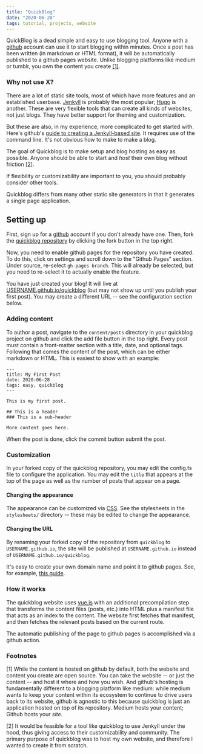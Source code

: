 ```yaml
---
title: "QuickBlog"
date: "2020-06-28"
tags: tutorial, projects, website
---
```


QuickBlog is a dead simple and easy to use blogging tool. Anyone with a [github](github.com) account can use it to start blogging within minutes. Once a post has been written (in markdown or HTML format), it will be automatically published to a github pages website. Unlike blogging platforms like medium or tumblr, you own the content you create [[1]](#footnotes).

### Why not use X?

There are a lot of static site tools, most of which have more features and an established userbase. [Jenkyll](https://jekyllrb.com/) is probably the most popular; [Hugo](https://gohugo.io/) is another. These are very flexible tools that can create all kinds of websites, not just blogs. They have better support for theming and customization. 

But these are also, in my experience, more complicated to get started with. Here's github's [guide to creating a Jenkyll-based site](https://help.github.com/en/github/working-with-github-pages/creating-a-github-pages-site-with-jekyll). It requires use of the command line. It's not obvious how to make to make a blog.

The goal of Quickblog is to make setup and blog hosting as easy as possible. Anyone should be able to start and _host_ their own blog without friction [[2]](#footnotes).

If flexibility or customizability are important to you, you should probably consider other tools.

Quickblog differs from many other static site generators in that it generates a single page application. 

## Setting up

First, sign up for a [github](github.com) account if you don't already have one. Then, fork the [quickblog repository](https://github.com/anorwell/quickblog) by clicking the fork button in the top right.

Now, you need to enable github pages for the repository you have created. To do this, click on settings and scroll down to the "Github Pages" section. Under source, re-select `gh-pages branch`. This will already be selected, but you need to re-select it to actually enable the feature.

You have just created your blog! It will live at [USERNAME.github.io/quickblog](USERNAME.github.io/quickblog) (but may not show up until you publish your first post). You may create a different URL -- see the configuration section below.

### Adding content

To author a post, navigate to the `content/posts` directory in your quickblog project on github and click the add file button in the top right. Every post must contain a front-matter section with a title, date, and optional tags. Following that comes the content of the post, which can be either markdown or HTML. This is easiest to show with an example:

```
---
title: My First Post
date: 2020-06-28
tags: easy, quickblog
---

This is my first post.

## This is a header
### This is a sub-header

More content goes here.
```

When the post is done, click the commit button submit the post.

### Customization

In your forked copy of the quickblog repository, you may edit the config.ts file to configure the application. You may edit the `title` that appears at the top of the page as well as the number of posts that appear on a page.

#### Changing the appearance

The appearance can be customized via [CSS](https://en.wikipedia.org/wiki/Cascading_Style_Sheets). See the stylesheets in the `stylesheets/` directory -- these may be edited to change the appearance.

#### Changing the URL

By renaming your forked copy of the repository from `quickblog` to `USERNAME.github.io`, the site will be published at `USERNAME.github.io` instead of `USERNAME.github.io/quickblog`. 

It's easy to create your own domain name and point it to github pages. See, for example, [this guide](https://help.github.com/en/github/working-with-github-pages/managing-a-custom-domain-for-your-github-pages-site#configuring-a-subdomain).

### How it works

The quickblog website uses [vue.js](https://vuejs.org/) with an additional precompilation step that transforms the content files (posts, etc.) into HTML plus a manifest file that acts as an index to the content. The website first fetches that manifest, and then fetches the relevant posts based on the current route.

The automatic publishing of the page to github pages is accomplished via a github action.

### Footnotes

[1] While the content is hosted on github by default, both the website and content you create are open source. You can take the website -- or just the content -- and host it where and how you wish. And github's hosting is fundamentally different to a blogging platform like medium: while medium wants to keep your content within its ecosystem to continue to drive users back to its website, github is agnostic to this because quickblog is just an application hosted on top of its repository. Medium hosts your content; Github hosts your _site_.

[2] It would be feasible for a tool like quickblog to use Jenkyll under the hood, thus giving access to their customizability and community. The primary purpose of quickblog was to host my own website, and therefore I wanted to create it from scratch.